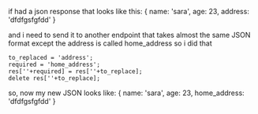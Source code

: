 if had a json response that looks like this:
{
  name: 'sara',
  age: 23, 
  address: 'dfdfgsfgfdd'
}

and i need to send it to another endpoint that takes almost the same JSON format except the address is called home_address
so i did that

```
to_replaced = 'address';
required = 'home_address';
res[''+required] = res[''+to_replace];
delete res[''+to_replace];
```

so, now my new JSON looks like:
{
  name: 'sara',
  age: 23, 
  home_address: 'dfdfgsfgfdd'
}
